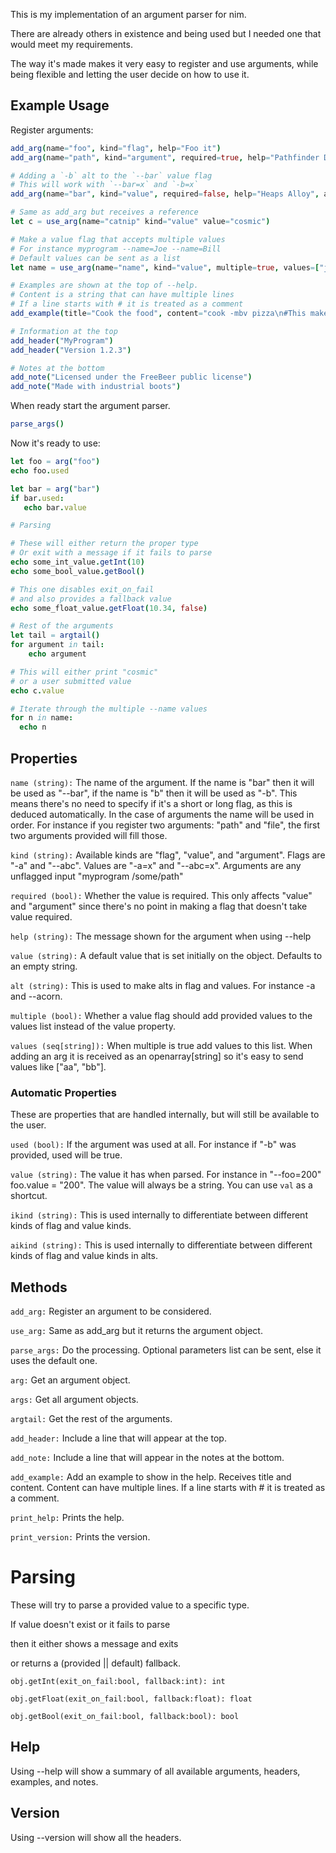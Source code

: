 This is my implementation of an argument parser for nim.

There are already others in existence and being used but I needed one that would meet my requirements.

The way it's made makes it very easy to register and use arguments, while being flexible and letting
the user decide on how to use it.

## Example Usage

Register arguments:
```nim
add_arg(name="foo", kind="flag", help="Foo it")
add_arg(name="path", kind="argument", required=true, help="Pathfinder Dir")

# Adding a `-b` alt to the `--bar` value flag
# This will work with `--bar=x` and `-b=x`
add_arg(name="bar", kind="value", required=false, help="Heaps Alloy", alt="b")

# Same as add_arg but receives a reference
let c = use_arg(name="catnip" kind="value" value="cosmic")

# Make a value flag that accepts multiple values
# For instance myprogram --name=Joe --name=Bill
# Default values can be sent as a list
let name = use_arg(name="name", kind="value", multiple=true, values=["jaja", "jojo"], alt="n")

# Examples are shown at the top of --help. 
# Content is a string that can have multiple lines
# If a line starts with # it is treated as a comment
add_example(title="Cook the food", content="cook -mbv pizza\n#This makes the pizza\n#Very cool")

# Information at the top
add_header("MyProgram")
add_header("Version 1.2.3")

# Notes at the bottom
add_note("Licensed under the FreeBeer public license")
add_note("Made with industrial boots")
```

When ready start the argument parser.
```nim
parse_args()
```

Now it's ready to use:
```nim
let foo = arg("foo")
echo foo.used

let bar = arg("bar")
if bar.used:
   echo bar.value

# Parsing

# These will either return the proper type
# Or exit with a message if it fails to parse
echo some_int_value.getInt(10)
echo some_bool_value.getBool()

# This one disables exit_on_fail
# and also provides a fallback value
echo some_float_value.getFloat(10.34, false)

# Rest of the arguments
let tail = argtail()
for argument in tail:
    echo argument

# This will either print "cosmic" 
# or a user submitted value
echo c.value

# Iterate through the multiple --name values
for n in name:
  echo n
```

## Properties

`name (string):` The name of the argument. If the name is "bar" then it will be used as "--bar", if the name is "b" then it will be used as "-b". This means there's no need to specify if it's a short or long flag, as this is deduced automatically. In the case of arguments the name will be used in order. For instance if you register two arguments: "path" and "file", the first two arguments provided will fill those.

`kind (string):` Available kinds are "flag", "value", and "argument". Flags are "-a" and "--abc". Values are "-a=x" and "--abc=x". Arguments are any unflagged input "myprogram /some/path"

`required (bool):` Whether the value is required. This only affects "value" and "argument" since there's no point in making a flag that doesn't take value required.

`help (string):` The message shown for the argument when using --help

`value (string):` A default value that is set initially on the object. Defaults to an empty string.

`alt (string):` This is used to make alts in flag and values. For instance -a and --acorn.

`multiple (bool):` Whether a value flag should add provided values to the values list instead of the value property.

`values (seq[string]):` When multiple is true add values to this list. When adding an arg it is received as an openarray[string] so it's easy to send values like ["aa", "bb"].

### Automatic Properties

These are properties that are handled internally, but will still be available to the user.

`used (bool):` If the argument was used at all. For instance if "-b" was provided, used will be true.

`value (string):` The value it has when parsed. For instance in "--foo=200" foo.value = "200". The value will always be a string. You can use `val` as a shortcut.

`ikind (string):` This is used internally to differentiate between different kinds of flag and value kinds.

`aikind (string):` This is used internally to differentiate between different kinds of flag and value kinds in alts.

## Methods

`add_arg:` Register an argument to be considered.

`use_arg:` Same as add_arg but it returns the argument object.

`parse_args:` Do the processing. Optional parameters list can be sent, else it uses the default one.

`arg:` Get an argument object.

`args:` Get all argument objects.

`argtail:` Get the rest of the arguments.

`add_header:` Include a line that will appear at the top.

`add_note:` Include a line that will appear in the notes at the bottom.

`add_example:` Add an example to show in the help. Receives title and content. Content can have multiple lines.
If a line starts with # it is treated as a comment.

`print_help:` Prints the help.

`print_version:` Prints the version.

# Parsing

These will try to parse a provided value to a specific type.

If value doesn't exist or it fails to parse

then it either shows a message and exits

or returns a (provided || default) fallback.

`obj.getInt(exit_on_fail:bool, fallback:int): int`

`obj.getFloat(exit_on_fail:bool, fallback:float): float`

`obj.getBool(exit_on_fail:bool, fallback:bool): bool`

## Help

Using --help will show a summary of all available arguments, headers, examples, and notes.

## Version

Using --version will show all the headers.